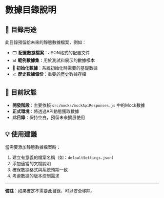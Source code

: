 # 數據目錄說明

## 📁 目錄用途

此目錄預留給未來的靜態數據檔案，例如：

- 🗂️ **配置數據檔案**：JSON格式的配置文件
- 📊 **範例數據集**：用於測試和展示的數據樣本
- 🔧 **初始化數據**：系統初始化時需要的基礎數據
- 📈 **歷史數據備份**：重要的歷史數據存檔

## 🚀 目前狀態

- **開發階段**：主要依賴 `src/mocks/mockApiResponses.js` 中的Mock數據
- **正式環境**：將透過API動態獲取數據
- **此目錄**：保持空白，預留未來擴展使用

## 💡 使用建議

當需要添加靜態數據檔案時：

1. 建立有意義的檔案名稱（如：`defaultSettings.json`）
2. 添加適當的文檔說明
3. 確保數據格式與系統預期一致
4. 考慮數據的版本控制需求

---

**備註**：如果確定不需要此目錄，可以安全移除。 
